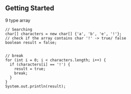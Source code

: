 ## Getting Started

9 type array


    // Searching
    char[] characters = new char[] {'a', 'b', 'e', '!'};
    // check if the array contains char '!' -> true/ false
    boolean result = false;

    
    // break
    for (int i = 0; i < characters.length; i++) {
      if (characters[i] == '!') {
        result = true;
        break;
      }
    }
    System.out.println(result);
